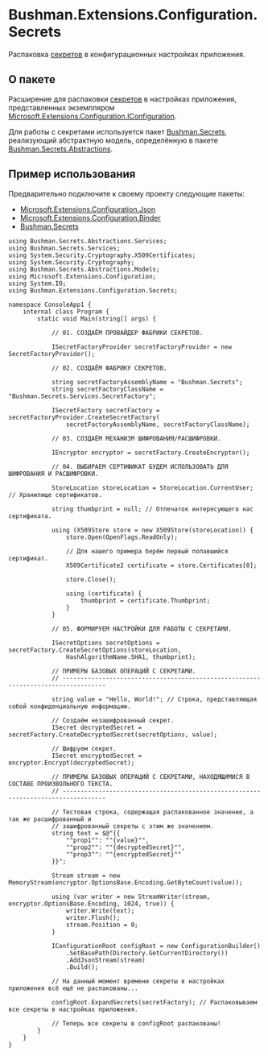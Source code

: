 
# Bushman.Extensions.Configuration.Secrets

Распаковка [секретов](https://www.nuget.org/packages/Bushman.Secrets.Abstractions)
в конфигурационных настройках приложения.

## О пакете

Расширение для распаковки [секретов](https://www.nuget.org/packages/Bushman.Secrets.Abstractions)
в настройках приложения, представленных экземпляром
[Microsoft.Extensions.Configuration.IConfiguration](https://learn.microsoft.com/en-us/dotnet/api/microsoft.extensions.configuration.iconfiguration?view=net-8.0).

Для работы с секретами используется пакет [Bushman.Secrets](https://www.nuget.org/packages/Bushman.Secrets),
реализующий абстрактную модель, определённую в пакете
[Bushman.Secrets.Abstractions](https://www.nuget.org/packages/Bushman.Secrets.Abstractions).

## Пример использования

Предварительно подключите к своему проекту следующие пакеты:

  * [Microsoft.Extensions.Configuration.Json](https://www.nuget.org/packages/Microsoft.Extensions.Configuration.Json)
  * [Microsoft.Extensions.Configuration.Binder](https://www.nuget.org/packages/Microsoft.Extensions.Configuration.Binder)
  * [Bushman.Secrets](https://www.nuget.org/packages/Bushman.Secrets)

```
using Bushman.Secrets.Abstractions.Services;
using Bushman.Secrets.Services;
using System.Security.Cryptography.X509Certificates;
using System.Security.Cryptography;
using Bushman.Secrets.Abstractions.Models;
using Microsoft.Extensions.Configuration;
using System.IO;
using Bushman.Extensions.Configuration.Secrets;

namespace ConsoleApp1 {
    internal class Program {
        static void Main(string[] args) {

            // 01. СОЗДАЁМ ПРОВАЙДЕР ФАБРИКИ СЕКРЕТОВ.

            ISecretFactoryProvider secretFactoryProvider = new SecretFactoryProvider();

            // 02. СОЗДАЁМ ФАБРИКУ СЕКРЕТОВ.

            string secretFactoryAssemblyName = "Bushman.Secrets";
            string secretFactoryClassName = "Bushman.Secrets.Services.SecretFactory";

            ISecretFactory secretFactory = secretFactoryProvider.CreateSecretFactory(
                secretFactoryAssemblyName, secretFactoryClassName);

            // 03. СОЗДАЁМ МЕХАНИЗМ ШИФРОВАНИЯ/РАСШИФРОВКИ.

            IEncryptor encryptor = secretFactory.CreateEncryptor();

            // 04. ВЫБИРАЕМ СЕРТИФИКАТ БУДЕМ ИСПОЛЬЗОВАТЬ ДЛЯ ШИФРОВАНИЯ И РАСШИФРОВКИ.

            StoreLocation storeLocation = StoreLocation.CurrentUser; // Хранилище сертификатов.

            string thumbprint = null; // Отпечаток интересующего нас сертификата.

            using (X509Store store = new X509Store(storeLocation)) {
                store.Open(OpenFlags.ReadOnly);

                // Для нашего примера берём первый попавшийся сертификат.
                X509Certificate2 certificate = store.Certificates[0];

                store.Close();

                using (certificate) {
                    thumbprint = certificate.Thumbprint;
                }
            }

            // 05. ФОРМИРУЕМ НАСТРОЙКИ ДЛЯ РАБОТЫ С СЕКРЕТАМИ.

            ISecretOptions secretOptions = secretFactory.CreateSecretOptions(storeLocation,
                HashAlgorithmName.SHA1, thumbprint);

            // ПРИМЕРЫ БАЗОВЫХ ОПЕРАЦИЙ С СЕКРЕТАМИ.
            // ----------------------------------------------------------------------------------

            string value = "Hello, World!"; // Строка, представляющая собой конфиденциальную информацию.

            // Создаём незашифрованный секрет.
            ISecret decryptedSecret = secretFactory.CreateDecryptedSecret(secretOptions, value);

            // Шифруем секрет.
            ISecret encryptedSecret = encryptor.Encrypt(decryptedSecret);

            // ПРИМЕРЫ БАЗОВЫХ ОПЕРАЦИЙ С СЕКРЕТАМИ, НАХОДЯЩИМИСЯ В СОСТАВЕ ПРОИЗВОЛЬНОГО ТЕКСТА.
            // ----------------------------------------------------------------------------------

            // Тестовая строка, содержащая распакованное значение, а так же расшифрованный и
            // зашифрованный секреты с этим же значением.
            string text = $@"{{
                ""prop1"": ""{value}"",
                ""prop2"": ""{decryptedSecret}"",
                ""prop3"": ""{encryptedSecret}""
            }}";

            Stream stream = new MemoryStream(encryptor.OptionsBase.Encoding.GetByteCount(value));

            using (var writer = new StreamWriter(stream, encryptor.OptionsBase.Encoding, 1024, true)) {
                writer.Write(text);
                writer.Flush();
                stream.Position = 0;
            }

            IConfigurationRoot configRoot = new ConfigurationBuilder()
                .SetBasePath(Directory.GetCurrentDirectory())
                .AddJsonStream(stream)
                .Build();

            // На данный момент времени секреты в настройках приложения всё ещё не распакованы...

            configRoot.ExpandSecrets(secretFactory); // Распаковываем все секреты в настройках приложения.

            // Теперь все секреты в configRoot распакованы!
        }
    }
}
```
